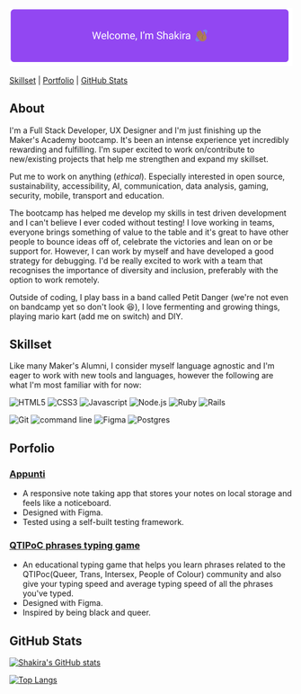 
![Welcome I'm Shakira and I'm waving at you](/Resources/welcomeSign.png)


[Skillset](#Skillset) | [Portfolio](#Porfolio) | [GitHub Stats](#Github-stats)


## About

I'm a Full Stack Developer, UX Designer and I'm just finishing up the Maker's Academy bootcamp. It's been
an intense experience yet incredibly rewarding and fulfilling. I'm super excited to work on/contribute to 
new/existing projects that help me strengthen and expand my skillset. 

Put me to work on anything (*ethical*). Especially interested in open source, sustainability, accessibility, AI, communication,
data analysis, gaming, security, mobile, transport and education.

The bootcamp has helped me develop my skills in test driven development and I can't believe I ever coded without testing! 
I love working in teams, everyone brings something of value to the table and it's great to have other people to bounce ideas off of, 
celebrate the victories and lean on or be support for. However, I can work by myself and have developed a good strategy for debugging. 
I'd be really excited to work with a team that recognises the importance of diversity and inclusion, preferably with the option to work remotely. 

Outside of coding, I play bass in a band called Petit Danger (we're not even on bandcamp yet so don't 
look 😆), I love fermenting and growing things, playing mario kart (add me on switch) and DIY. 

<h2 id="Skillset">Skillset</h2>

Like many Maker's Alumni, I consider myself language agnostic and I'm eager to work with 
new tools and languages, however the following are what I'm most familiar with for now:


![HTML5](https://img.icons8.com/color/48/000000/html-5--v1.png) 
![CSS3](https://img.icons8.com/color/48/000000/css3.png)
![Javascript](https://img.icons8.com/color/48/000000/javascript--v2.png)
![Node.js](https://img.icons8.com/color/48/000000/nodejs.png)
![Ruby](https://img.icons8.com/color/48/000000/ruby-programming-language.png)
![Rails](https://img.icons8.com/windows/64/000000/ruby-on-rails.png)


![Git](https://img.icons8.com/color/48/000000/git.png)
![command line](https://img.icons8.com/color/48/000000/command-line.png)
![Figma](https://img.icons8.com/color/48/000000/figma--v2.png)
![Postgres](https://img.icons8.com/color/48/000000/postgreesql.png)



<h2 id="Porfolio">Porfolio</h2>

### [Appunti](https://github.com/drkitsch/appunti)

- A responsive note taking app that stores your notes on local storage and feels like a noticeboard.
- Designed with Figma.	
- Tested using a self-built testing framework.

### [QTIPoC phrases typing game](https://rhianekobar.github.io/QTIPoC-phrases-typing-game/)

- An educational typing game that helps you learn phrases related to the QTIPoc(Queer, Trans, Intersex, People of Colour) community and also give your typing speed and average typing speed of all the phrases you've typed. 
- Designed with Figma.	
- Inspired by being black and queer.


<h2 id="Github-stats">GitHub Stats</h2>

[![Shakira's GitHub stats](https://github-readme-stats.vercel.app/api?username=rhianeKobar&theme=radical)](https://github.com/rhianeKobar/github-readme-stats)

[![Top Langs](https://github-readme-stats.vercel.app/api/top-langs/?username=rhianeKobar&theme=radical)](https://github.com/rhianeKobar/github-readme-stats)
